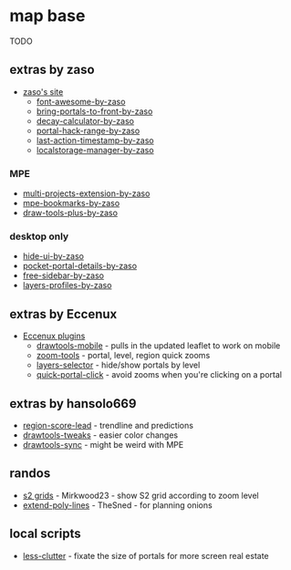 # map base

TODO

## extras by zaso

  * [zaso's site](http://www.giacintogarcea.com/ingress/items/)
    * [font-awesome-by-zaso](http://www.giacintogarcea.com/ingress/iitc/font-awesome-by-zaso.user.js)
    * [bring-portals-to-front-by-zaso](http://www.giacintogarcea.com/ingress/iitc/bring-portals-to-front-by-zaso.user.js)
    * [decay-calculator-by-zaso](http://www.giacintogarcea.com/ingress/iitc/decay-calculator-by-zaso.user.js)
    * [portal-hack-range-by-zaso](http://www.giacintogarcea.com/ingress/iitc/portal-hack-range-by-zaso.user.js)
    * [last-action-timestamp-by-zaso](http://www.giacintogarcea.com/ingress/iitc/last-action-timestamp-by-zaso.user.js)
    * [localstorage-manager-by-zaso](http://www.giacintogarcea.com/ingress/iitc/localstorage-manager-by-zaso.user.js)

### MPE

  * [multi-projects-extension-by-zaso](http://www.giacintogarcea.com/ingress/iitc/multi-projects-extension-by-zaso.user.js)
  * [mpe-bookmarks-by-zaso](http://www.giacintogarcea.com/ingress/iitc/mpe-bookmarks-by-zaso.user.js)
  * [draw-tools-plus-by-zaso](http://www.giacintogarcea.com/ingress/iitc/draw-tools-plus-by-zaso.user.js)

### desktop only

  * [hide-ui-by-zaso](http://www.giacintogarcea.com/ingress/iitc/hide-ui-by-zaso.user.js)
  * [pocket-portal-details-by-zaso](http://www.giacintogarcea.com/ingress/iitc/pocket-portal-details-by-zaso.user.js)
  * [free-sidebar-by-zaso](http://www.giacintogarcea.com/ingress/iitc/free-sidebar-by-zaso.user.js)
  * [layers-profiles-by-zaso](http://www.giacintogarcea.com/ingress/iitc/layers-profiles-by-zaso.user.js)

## extras by Eccenux

  * [Eccenux plugins](https://github.com/search?q=user%3AEccenux+iitc-plugin&type=Repositories)
    * [drawtools-mobile](https://github.com/Eccenux/iitc-plugin-draw-tools-mobile/raw/master/draw-tools-mobile.user.js) - pulls in the updated leaflet to work on mobile
    * [zoom-tools](https://github.com/Eccenux/iitc-plugin-zoom-tools/raw/master/zoom-tools.user.js) - portal, level, region quick zooms
    * [layers-selector](https://github.com/Eccenux/iitc-plugin-layers-selector/raw/master/layers-selector.user.js) - hide/show portals by level
    * [quick-portal-click](https://github.com/Eccenux/iitc-plugin-quick-portal-click/raw/master/quick-portal-click.user.js) - avoid zooms when you're clicking on a portal

## extras by hansolo669

  * [region-score-lead](https://rawgit.com/hansolo669/iitc-tweaks/master/region-score-lead.user.js) - trendline and predictions
  * [drawtools-tweaks](https://rawgit.com/hansolo669/iitc-tweaks/master/drawtools-tweaks.user.js) - easier color changes
  * [drawtools-sync](https://rawgit.com/hansolo669/iitc-tweaks/master/drawtools-sync.user.js) - might be weird with MPE

## randos

  * [s2 grids](https://github.com/Mirkwood23/iitc-plugins/raw/master/IITC%20plugin%20s2%20grid%20zoomlevel.user.js) - Mirkwood23 - show S2 grid according to zoom level
  * [extend-poly-lines](https://raw.githubusercontent.com/TheSned/IITCPlugins/master/extend-poly-lines.user.js) - TheSned - for planning onions

## local scripts

  * [less-clutter](https://rawgit.com/pi-rho/mapstuff/master/less-clutter.user.js) - fixate the size of portals for more screen real estate
